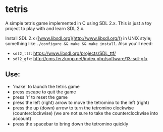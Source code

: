 tetris
============

A simple tetris game implemented in C using SDL 2.x.
This is just a toy project to play with and learn SDL 2.x.


Install SDL 2.x ([www.libsdl.org](http://www.libsdl.org/)) in UNIX style; something like `./configure && make && make install`.
Also you'll need:
- `sdl2_ttf`: https://www.libsdl.org/projects/SDL_ttf/
- `sdl2_gfx`: http://cms.ferzkopp.net/index.php/software/13-sdl-gfx

Use:
----
 - 'make' to launch the tetris game
 - press escape to quit the game
 - press 'r' to reset the game
 - press the left (right) arrow to move the tetromino to the left (right)
 - press the up (down) arrow to turn the tetromino clockwise (counterclockwise) (we are not sure to take the counterclockwise into account)
 - press the spacebar to bring down the tetromino quickly

 
